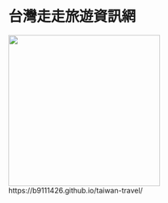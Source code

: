 
# 台灣走走旅遊資訊網
<img width="300" src="https://i.imgur.com/gXeZonp.png"/>
https://b9111426.github.io/taiwan-travel/
